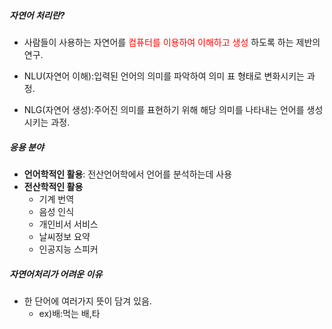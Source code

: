 ##### 자연어 처리란?
- 사람들이 사용하는 자연어를 <span style="color: ff0000;">컴퓨터를 이용하여 이해하고 생성</span> 하도록 하는 제반의 연구.

- NLU(자연어 이해):입력된 언어의 의미를 파악하여 의미 표 형태로 변화시키는 과정.
- NLG(자연어 생성):주어진 의미를 표현하기 위해 해당 의미를 나타내는 언어를 생성시키는 과정.
##### 응용 분야
- **언어학적인 활용**: 전산언어학에서 언어를 분석하는데 사용
- **전산학적인 활용**
	- 기계 번역
	- 음성 인식
	- 개인비서 서비스
	- 날씨정보 요약
	- 인공지능 스피커
##### 자연어처리가 어려운 이유
- 한 단어에 여러가지 뜻이 담겨 있음.
	- ex)배:먹는 배,타